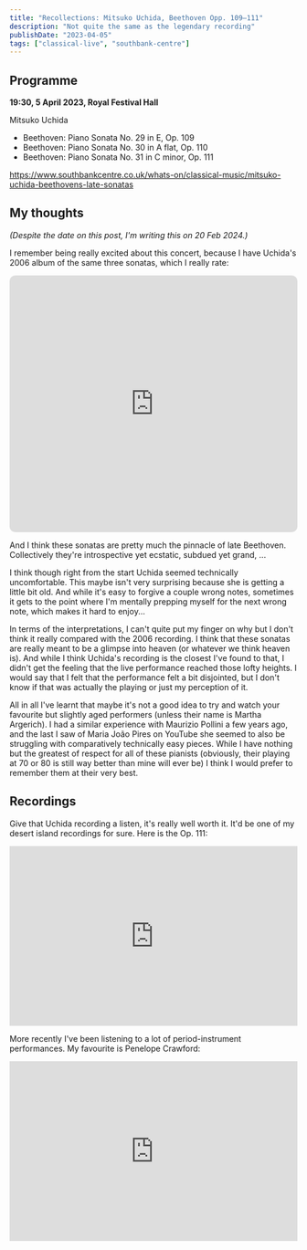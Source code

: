 ```yaml
---
title: "Recollections: Mitsuko Uchida, Beethoven Opp. 109–111"
description: "Not quite the same as the legendary recording"
publishDate: "2023-04-05"
tags: ["classical-live", "southbank-centre"]
---
```


## Programme

**19:30, 5 April 2023, Royal Festival Hall**

Mitsuko Uchida

- Beethoven: Piano Sonata No. 29 in E, Op. 109
- Beethoven: Piano Sonata No. 30 in A flat, Op. 110
- Beethoven: Piano Sonata No. 31 in C minor, Op. 111

https://www.southbankcentre.co.uk/whats-on/classical-music/mitsuko-uchida-beethovens-late-sonatas

## My thoughts

*(Despite the date on this post, I'm writing this on 20 Feb 2024.)*

I remember being really excited about this concert, because I have Uchida's 2006 album of the same three sonatas, which I really rate:

<iframe allow="autoplay *; encrypted-media *; fullscreen *; clipboard-write" frameborder="0" height="450" style="width:100%;max-width:660px;overflow:hidden;border-radius:10px;" sandbox="allow-forms allow-popups allow-same-origin allow-scripts allow-storage-access-by-user-activation allow-top-navigation-by-user-activation" src="https://embed.music.apple.com/gb/album/beethoven-piano-sonatas-nos-30-31-32/1452507853"></iframe>

And I think these sonatas are pretty much the pinnacle of late Beethoven.
Collectively they're introspective yet ecstatic, subdued yet grand, ...

I think though right from the start Uchida seemed technically uncomfortable.
This maybe isn't very surprising because she is getting a little bit old.
And while it's easy to forgive a couple wrong notes, sometimes it gets to the point where I'm mentally prepping myself for the next wrong note, which makes it hard to enjoy...

In terms of the interpretations, I can't quite put my finger on why but I don't think it really compared with the 2006 recording.
I think that these sonatas are really meant to be a glimpse into heaven (or whatever we think heaven is).
And while I think Uchida's recording is the closest I've found to that, I didn't get the feeling that the live performance reached those lofty heights.
I would say that I felt that the performance felt a bit disjointed, but I don't know if that was actually the playing or just my perception of it.

All in all I've learnt that maybe it's not a good idea to try and watch your favourite but slightly aged performers (unless their name is Martha Argerich).
I had a similar experience with Maurizio Pollini a few years ago, and the last I saw of Maria João Pires on YouTube she seemed to also be struggling with comparatively technically easy pieces.
While I have nothing but the greatest of respect for all of these pianists (obviously, their playing at 70 or 80 is still way better than mine will ever be) I think I would prefer to remember them at their very best.

## Recordings

Give that Uchida recording a listen, it's really well worth it.
It'd be one of my desert island recordings for sure.
Here is the Op. 111:

<iframe width="100%" height="315" src="https://www.youtube.com/embed/WGg9cE-ceso?si=_F88BM58F_L-VKjv" title="YouTube video player" frameborder="0" allow="accelerometer; autoplay; clipboard-write; encrypted-media; gyroscope; picture-in-picture; web-share" allowfullscreen></iframe>

More recently I've been listening to a lot of period-instrument performances.
My favourite is Penelope Crawford:

<iframe width="100%" height="315" src="https://www.youtube.com/embed/videoseries?si=lHcYBOlZbTvKQbJT&amp;list=OLAK5uy_mqDZuNNKEKsAj1epv0MOcOrXgTxdxffo4" title="YouTube video player" frameborder="0" allow="accelerometer; autoplay; clipboard-write; encrypted-media; gyroscope; picture-in-picture; web-share" allowfullscreen></iframe>
